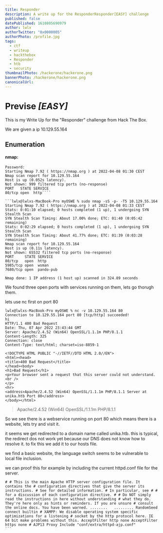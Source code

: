 ```yaml
---
title: Responder
description: A write up for the ResponderResponder[EASY] challenge
published: false
datePublished: 1610805690979
author: lwlx
authorTwitter: "0x0000005"
authorPhoto: /profile.jpg
tags:
  - ctf
  - writeup
  - hackthebox
  - Responder
  - htb
  - security
thumbnailPhoto: /hackerone/hackerone.png
bannerPhoto: /hackerone/hackerone.png
canonicalUrl:
---
```


# Previse _[EASY]_

This is my Write Up for the "Responder" challenge from Hack The Box.

We are given a ip 10.129.55.164

## Enumeration

#### nmap:
``` lwlx@lwlxs-MacBook-Pro myOSWE % sudo nmap -sS 10.129.55.164
Password:
Starting Nmap 7.92 ( https://nmap.org ) at 2022-04-08 01:30 CEST
Nmap scan report for 10.129.55.164
Host is up (0.052s latency).
Not shown: 999 filtered tcp ports (no-response)
PORT   STATE SERVICE
80/tcp open  http````

```lwlx@lwlxs-MacBook-Pro myOSWE % sudo nmap -sS -p- -T5 10.129.55.164
Starting Nmap 7.92 ( https://nmap.org ) at 2022-04-08 01:33 CEST
Stats: 0:01:10 elapsed; 0 hosts completed (1 up), 1 undergoing SYN Stealth Scan
SYN Stealth Scan Timing: About 17.00% done; ETC: 01:40 (0:05:42 remaining)
Stats: 0:02:29 elapsed; 0 hosts completed (1 up), 1 undergoing SYN Stealth Scan
SYN Stealth Scan Timing: About 41.77% done; ETC: 01:39 (0:03:28 remaining)
Nmap scan report for 10.129.55.164
Host is up (0.11s latency).
Not shown: 65532 filtered tcp ports (no-response)
PORT     STATE SERVICE
80/tcp   open  http
5985/tcp open  wsman
7680/tcp open  pando-pub

Nmap done: 1 IP address (1 host up) scanned in 324.89 seconds
````

We found three open ports with services running on them, lets go thorugh them.

lets use nc first on port 80
````
lwlx@lwlxs-MacBook-Pro myOSWE % nc -v 10.129.55.164 80 
Connection to 10.129.55.164 port 80 [tcp/http] succeeded!
hi
HTTP/1.1 400 Bad Request
Date: Thu, 07 Apr 2022 23:43:44 GMT
Server: Apache/2.4.52 (Win64) OpenSSL/1.1.1m PHP/8.1.1
Content-Length: 325
Connection: close
Content-Type: text/html; charset=iso-8859-1

<!DOCTYPE HTML PUBLIC "-//IETF//DTD HTML 2.0//EN">
<html><head>
<title>400 Bad Request</title>
</head><body>
<h1>Bad Request</h1>
<p>Your browser sent a request that this server could not understand.<br />
</p>
<hr>
<address>Apache/2.4.52 (Win64) OpenSSL/1.1.1m PHP/8.1.1 Server at unika.htb Port 80</address>
</body></html>
````
> Apache/2.4.52 (Win64) OpenSSL/1.1.1m PHP/8.1.1

So we see there is a webservice running on port 80 which means there is a website, lets try and visit it.

it seems we get redirected to a domain name called unika.htb. this is typical, the redirect dos not work yet because our DNS does not know how to resolve it. to fix this we add it to our hosts file.

we find a basic website, the language switch seems to be vulnerable to local file inclusion.

we can proof this for example by including the current httpd.conf file for the server.
````
# # This is the main Apache HTTP server configuration file. It contains the # configuration directives that give the server its instructions. # See for detailed information. # In particular, see # # for a discussion of each configuration directive. # # Do NOT simply read the instructions in here without understanding # what they do. They're here only as hints or reminders. If you are unsure # consult the online docs. You have been warned. ........   ......... RandomSeed connect builtin # XAMPP: We disable operating system specific optimizations for a listening # socket by the http protocol here. IE 64 bit make problems without this. AcceptFilter http none AcceptFilter https none # AJP13 Proxy Include "conf/extra/httpd-ajp.conf"
```
